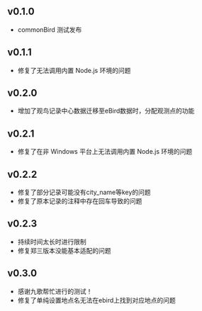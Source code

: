 ## v0.1.0
* commonBird 测试发布

## v0.1.1
* 修复了无法调用内置 Node.js 环境的问题

## v0.2.0
* 增加了观鸟记录中心数据迁移至eBird数据时，分配观测点的功能

## v0.2.1
* 修复了在非 Windows 平台上无法调用内置 Node.js 环境的问题

## v0.2.2
* 修复了部分记录可能没有city_name等key的问题
* 修复了原本记录的注释中存在回车导致的问题

## v0.2.3
* 持续时间太长时进行限制
* 修复郑三版本没能基本适配的问题

## v0.3.0
* 感谢九歌帮忙进行的测试！
* 修复了单纯设置地点名无法在ebird上找到对应地点的问题